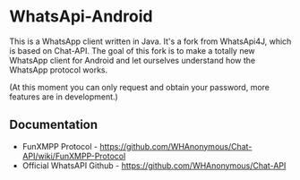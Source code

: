 WhatsApi-Android
================

This is a WhatsApp client written in Java. It's a fork from WhatsApi4J, which is based on Chat-API.
The goal of this fork is to make a totally new WhatsApp client for Android and let ourselves understand how the WhatsApp protocol works.

(At this moment you can only request and obtain your password, more features are in development.)

## Documentation
* FunXMPP Protocol - https://github.com/WHAnonymous/Chat-API/wiki/FunXMPP-Protocol
* Official WhatsAPI Github - https://github.com/WHAnonymous/Chat-API
